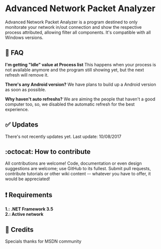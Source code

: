 # Advanced Network Packet Analyzer

Advanced Network Packet Analyzer is a program destined to only monitorate your network in/out connection and show the respective process attributed, allowing filter all components. It's compatible with all Windows versions.

## :trident: FAQ

**I'm getting "Idle" value at Process list**
This happens when your process is not available anymore and the program still showing yet, but the next refresh will remove it.

**There's any Android version?**
We have plans to build up a Android version as soon as possible.

**Why haven't auto refreshs?**
We are aiming the people that haven't a good computer too, so, we disabled the automatic refresh for the best experience.

## :white_check_mark: Updates
There's not recently updates yet.
Last update: 10/08/2017

## :octocat: How to contribute
All contributions are welcome! Code, documentation or even design suggestions are welcome; use GitHub to its fullest. Submit pull requests, contribute tutorials or other wiki content -- whatever you have to offer, it would be appreciated!

## :heavy_exclamation_mark: Requirements
**1.: .NET Framework 3.5**<br>
**2.: Active network**

## :scroll: Credits
Specials thanks for MSDN community



